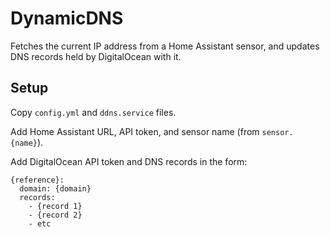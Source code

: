 # DynamicDNS
Fetches the current IP address from a Home Assistant sensor, and updates DNS records held by DigitalOcean with it.

## Setup
Copy `config.yml` and `ddns.service` files.

Add Home Assistant URL, API token, and sensor name (from `sensor.{name}`).

Add DigitalOcean API token and DNS records in the form:
```
{reference}:
  domain: {domain}
  records:
    - {record 1}
    - {record 2}
    - etc
```

